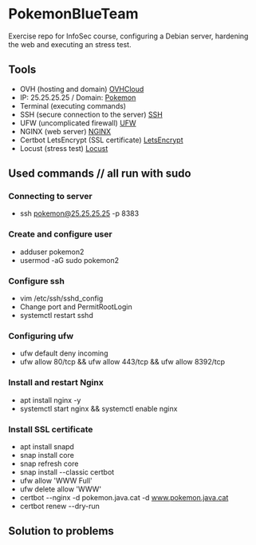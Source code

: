 # PokemonBlueTeam
Exercise repo for InfoSec course, configuring a Debian server, hardening the web and executing an stress test.

## Tools
- OVH (hosting and domain) [OVHCloud](https://ovhcloud.com)
- IP: 25.25.25.25 / Domain: [Pokemon](https://pokemon.java.cat)
- Terminal (executing commands)
- SSH (secure connection to the server) [SSH](https://man7.org/linux/man-pages/man1/ssh.1.html)
- UFW (uncomplicated firewall) [UFW](https://help.ubuntu.com/community/UFW)
- NGINX (web server)  [NGINX](https://nginx.org/en/docs/)
- Certbot LetsEncrypt (SSL certificate) [LetsEncrypt](https://letsencrypt.org/docs/)
- Locust (stress test) [Locust](https://locust.io)

## Used commands // all run with sudo
### Connecting to server
- ssh pokemon@25.25.25.25 -p 8383
### Create and configure user
- adduser pokemon2
- usermod -aG sudo pokemon2
### Configure ssh
- vim /etc/ssh/sshd_config
- Change port and PermitRootLogin
- systemctl restart sshd
### Configuring ufw
- ufw default deny incoming
- ufw allow 80/tcp && ufw allow 443/tcp && ufw allow 8392/tcp
### Install and restart Nginx
- apt install nginx -y
- systemctl start nginx && systemctl enable nginx
### Install SSL certificate
- apt install snapd
- snap install core
- snap refresh core
- snap install --classic certbot
- ufw allow 'WWW Full'
- ufw delete allow 'WWW'
- certbot --nginx -d pokemon.java.cat -d www.pokemon.java.cat
- certbot renew --dry-run

## Solution to problems
